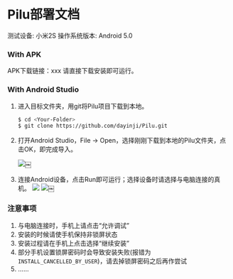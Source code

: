 # Pilu部署文档

测试设备: 小米2S 
操作系统版本: Android 5.0


### With APK
APK下载链接：xxx
请直接下载安装即可运行。

### With Android Studio
1. 进入目标文件夹，用git将Pilu项目下载到本地。

	```bash
	$ cd <Your-Folder>
	$ git clone https://github.com/dayinji/Pilu.git
	```

2. 打开Android Studio，File -> Open，选择刚刚下载到本地的Pilu文件夹，点击OK，即完成导入。
	
	![](http://ww2.sinaimg.cn/large/6a3dd34djw1f5tgqaprv1j21kw0i3dju.jpg)￼

3. 连接Android设备，点击Run即可运行；选择设备时请选择与电脑连接的真机。
	![](http://ww3.sinaimg.cn/large/6a3dd34djw1f5tgolxv0dj21kw10cgqz.jpg)
	![](http://ww1.sinaimg.cn/large/6a3dd34djw1f5tgoo1f4ij21kw0zvai7.jpg)￼





### 注意事项
1. 与电脑连接时，手机上请点击“允许调试”
2. 安装的时候请使手机保持非锁屏状态
3. 安装过程请在手机上点击选择“继续安装”
4. 部分手机设置锁屏密码时会导致安装失败(报错为`INSTALL_CANCELLED_BY_USER`)，请去掉锁屏密码之后再作尝试
5. ……

